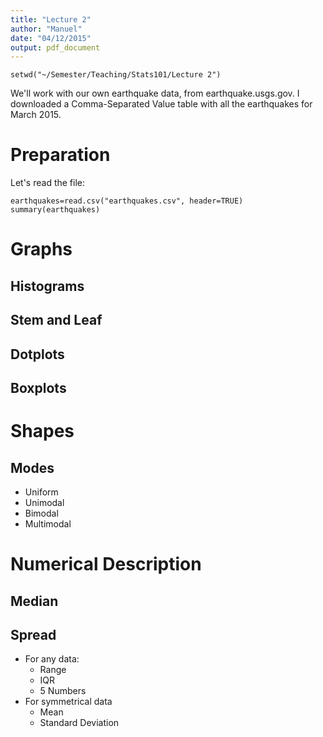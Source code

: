 ```yaml
---
title: "Lecture 2"
author: "Manuel"
date: "04/12/2015"
output: pdf_document
---
```


```{r}
setwd("~/Semester/Teaching/Stats101/Lecture 2")
```

We'll work with our own earthquake data, from earthquake.usgs.gov. I downloaded a Comma-Separated Value table with all the earthquakes for March 2015.

# Preparation

Let's read the file:
```{r}
earthquakes=read.csv("earthquakes.csv", header=TRUE)
summary(earthquakes)
```

# Graphs
## Histograms


## Stem and Leaf


## Dotplots


## Boxplots


# Shapes
## Modes
- Uniform
- Unimodal
- Bimodal
- Multimodal

# Numerical Description

## Median

## Spread
- For any data:
  - Range
  - IQR
  - 5 Numbers
- For symmetrical data
  - Mean
  - Standard Deviation
  